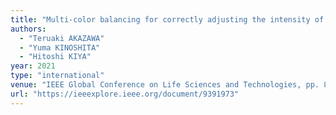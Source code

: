 ```yaml
---
title: "Multi-color balancing for correctly adjusting the intensity of target colors"
authors:
  - "Teruaki AKAZAWA"
  - "Yuma KINOSHITA"
  - "Hitoshi KIYA"
year: 2021
type: "international"
venue: "IEEE Global Conference on Life Sciences and Technologies, pp. 8-12, Nara, Japan, 2021-03-09."
url: "https://ieeexplore.ieee.org/document/9391973"
---
```

